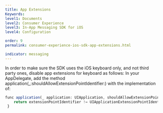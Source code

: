 ```yaml
---
title: App Extensions
Keywords:
level1: Documents
level2: Consumer Experience
level3: In-App Messaging SDK for iOS
level4: Configuration

order: 9
permalink: consumer-experience-ios-sdk-app-extensions.html

indicator: messaging
---
```

In order to make sure the SDK uses the iOS keyboard only, and not third party ones, disable app extensions for keyboard as follows:
In your AppDelegate, add the method application(_:shouldAllowExtensionPointIdentifier:)
 with the implementation of:

```javascript 
func application(_ application: UIApplication, shouldAllowExtensionPointIdentifier extensionPointIdentifier: UIApplicationExtensionPointIdentifier) -> Bool {
    return extensionPointIdentifier != UIApplicationExtensionPointIdentifier.keyboard
 }
```